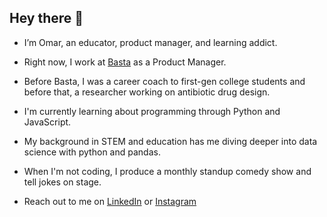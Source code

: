 ## Hey there 👋

- I’m Omar, an educator, product manager, and learning addict.
- Right now, I work at [Basta](https://projectbasta.com/) as a Product Manager.
- Before Basta, I was a career coach to first-gen college students and before that, a researcher working on antibiotic drug design.


- I'm currently learning about programming through Python and JavaScript.
- My background in STEM and education has me diving deeper into data science with python and pandas.
- When I'm not coding, I produce a monthly standup comedy show and tell jokes on stage.


- Reach out to me on [LinkedIn](https://www.linkedin.com/in/omar-mn/) or [Instagram](https://www.instagram.com/ethnicallyomar/)

<!---
omaromi/omaromi is a ✨ special ✨ repository because its `README.md` (this file) appears on your GitHub profile.
You can click the Preview link to take a look at your changes.
--->
